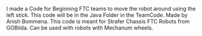 I made a Code for Beginning FTC teams to move the robot around using the left stick. This code will be in the Java Folder in the TeamCode. Made by Anish Bommena.
This code is meant for Strafer Chassis FTC Robots from GOBilda. Can be used with robots with Mechanum wheels.
